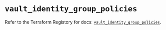 # `vault_identity_group_policies`

Refer to the Terraform Registory for docs: [`vault_identity_group_policies`](https://registry.terraform.io/providers/hashicorp/vault/3.22.0/docs/resources/identity_group_policies).
